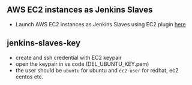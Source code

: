 ## AWS EC2 instances as Jenkins Slaves
- Launch AWS EC2 instances as Jenkins Slaves using EC2 plugin [here](https://www.youtube.com/watch?v=dAa3u39RYpM)

## jenkins-slaves-key
- create and ssh credential with EC2 keypair
- open the keypair in vs code (DEL_UBUNTU_KEY.pem)
- the user should be `ubuntu` for ubuntu and `ec2-user` for redhat, ec2 centos etc.